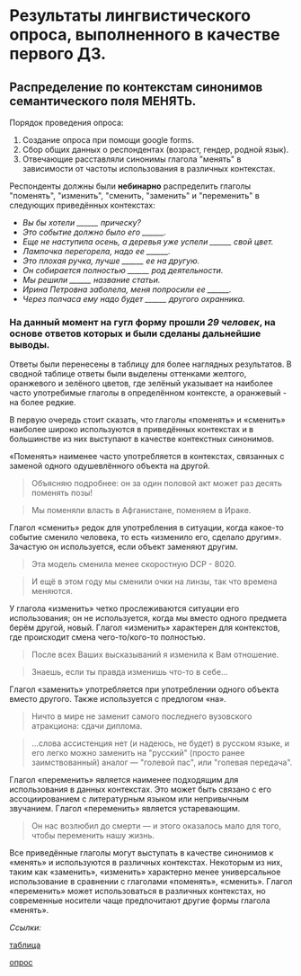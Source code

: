 # Результаты лингвистического опроса, выполненного в качестве первого ДЗ.
## Распределение по контекстам синонимов семантического поля МЕНЯТЬ.

Порядок проведения опроса:
1. Создание опроса при помощи google forms. 
2. Сбор общих данных о респондентах (возраст, гендер, родной язык).
3. Отвечающие расставляли синонимы глагола "менять" в зависимости от частоты использования в различных контекстах.

Респонденты должны были **небинарно** распределить глаголы "поменять", "изменить", "сменить, "заменить" и "переменить" в следующих приведённых контекстах:
- *Вы бы хотели ______ прическу?*
- *Это событие должно было его ______.*
- *Еще не наступила осень, а деревья уже успели  ______ свой цвет.*
- *Лампочка перегорела, надо ее ______.*
- *Это плохая ручка, лучше ______ ее на другую.*
- *Он собирается полностью ______ род деятельности.*
- *Мы решили ______ название статьи.*
- *Ирина Петровна заболела, меня попросили ее ______.*
- *Через полчаса ему надо будет ______ другого охранника.*

### На данный момент на гугл форму прошли *29 человек*, на основе ответов которых и были сделаны дальнейшие выводы. 
Ответы были перенесены в таблицу для более наглядных результатов. В сводной таблице ответы были выделены оттенками желтого, оранжевого и зелёного цветов, где зелёный указывает на наиболее часто употребимые глаголы в определённом контексте, а оранжевый - на более редкие. 

В первую очередь стоит сказать, что глаголы «поменять» и «сменить» наиболее широко используются в приведённых контекстах и в большинстве из них выступают в качестве контекстных синонимов.

«Поменять» наименее часто употребляется в контекстах, связанных с заменой одного одушевлённого объекта на другой.

> Объясняю подробнее: он за один половой акт может раз десять поменять позы!

> Мы поменяли власть в Афганистане, поменяем в Ираке.

Глагол «сменить» редок для употребления в ситуации, когда какое-то событие сменило человека, то есть «изменило его, сделало другим». Зачастую он используется, если объект заменяют другим. 

> Эта модель сменила менее скоростную DCP - 8020.

> И ещё в этом году мы сменили очки на линзы, так что времена меняются.

У глагола «изменить» четко прослеживаются ситуации его использования; он не используется, когда мы вместо одного предмета берём другой, новый. Глагол «изменить» характерен для контекстов, где происходит смена чего-то/кого-то полностью. 

> После всех Ваших высказываний я изменила к Вам отношение.

> Знаешь, если ты правда изменишь что-то в себе…

Глагол «заменить» употребляется при употреблении одного объекта вместо другого. Также используется с предлогом «на». 

> Ничто в мире не заменит самого последнего вузовского атракциона: сдачи диплома.

> …слова ассистенция нет (и надеюсь, не будет) в русском языке, и его легко можно заменить на "русский" (просто ранее заимствованный) аналог ― "голевой пас", или "голевая передача".

Глагол «переменить» является наименее подходящим для использования в данных контекстах. Это может быть связано с его ассоциированием с литературным языком или непривычным звучанием. Глагол «переменить» является устаревающим.

> Он нас возлюбил до смерти ― и этого оказалось мало для того, чтобы переменить нашу жизнь. 

Все приведённые глаголы могут выступать в качестве синонимов к «менять» и используются в различных контекстах. Некоторым из них, таким как «заменить», «изменить» характерно менее универсальное использование в сравнении с глаголами «поменять», «сменить». Глагол «переменить» может использоваться в различных контекстах, но современные носители чаще предпочитают другие формы глагола «менять».  

*Ссылки:*

[таблица](https://docs.google.com/spreadsheets/d/1pCFG_Bs_AKqN_7p1LNPQJLfMGTrqGkcGMr-BEbd0WAs/edit)

[опрос](https://docs.google.com/forms/d/e/1FAIpQLScov-m4HhyL0jHUQ0EQ2rGjd8jAgHnHWN0F6IqonWEwijxFtQ/viewform)
